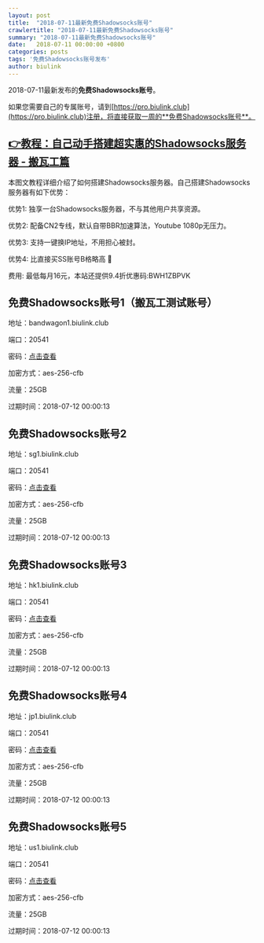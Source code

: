 ```yaml
---
layout: post
title:  "2018-07-11最新免费Shadowsocks账号"
crawlertitle: "2018-07-11最新免费Shadowsocks账号"
summary: "2018-07-11最新免费Shadowsocks账号"
date:   2018-07-11 00:00:00 +0800
categories: posts
tags: '免费Shadowsocks账号发布'
author: biulink
---
```


2018-07-11最新发布的**免费Shadowsocks账号**。

如果您需要自己的专属账号，请到[https://pro.biulink.club](https://pro.biulink.club)注册，将直接获取一周的**免费Shadowsocks账号**。

## [👉教程：自己动手搭建超实惠的Shadowsocks服务器 - 搬瓦工篇](https://github.com/Biulink/ShadowsocksTutorials/blob/master/%E6%95%99%E6%82%A8%E8%87%AA%E5%B7%B1%E5%8A%A8%E6%89%8B%E6%90%AD%E5%BB%BA%E8%B6%85%E5%AE%9E%E6%83%A0%E7%9A%84Shadowsocks%E6%9C%8D%E5%8A%A1%E5%99%A8%20-%20%E6%90%AC%E7%93%A6%E5%B7%A5%E7%AF%87.md)
  
  本图文教程详细介绍了如何搭建Shadowsocks服务器。自己搭建Shadowsocks服务器有如下优势：

  优势1: 独享一台Shadowsocks服务器，不与其他用户共享资源。

  优势2: 配备CN2专线，默认自带BBR加速算法，Youtube 1080p无压力。

  优势3: 支持一键换IP地址，不用担心被封。

  优势4: 比直接买SS账号B格略高 🙂

  费用: 最低每月16元，本站还提供9.4折优惠码:BWH1ZBPVK  
## 免费Shadowsocks账号1（搬瓦工测试账号）

地址：bandwagon1.biulink.club

端口：20541

密码：[点击查看](https://github.com/Biulink/ShadowsocksTutorials/blob/master/publish/2018-07-11%E6%9C%80%E6%96%B0%E5%85%8D%E8%B4%B9Shadowsocks%E8%B4%A6%E5%8F%B7.md)

加密方式：aes-256-cfb

流量：25GB

过期时间：2018-07-12 00:00:13

## 免费Shadowsocks账号2

地址：sg1.biulink.club

端口：20541

密码：[点击查看](https://github.com/Biulink/ShadowsocksTutorials/blob/master/publish/2018-07-11%E6%9C%80%E6%96%B0%E5%85%8D%E8%B4%B9Shadowsocks%E8%B4%A6%E5%8F%B7.md)

加密方式：aes-256-cfb

流量：25GB

过期时间：2018-07-12 00:00:13

## 免费Shadowsocks账号3

地址：hk1.biulink.club

端口：20541

密码：[点击查看](https://github.com/Biulink/ShadowsocksTutorials/blob/master/publish/2018-07-11%E6%9C%80%E6%96%B0%E5%85%8D%E8%B4%B9Shadowsocks%E8%B4%A6%E5%8F%B7.md)

加密方式：aes-256-cfb

流量：25GB

过期时间：2018-07-12 00:00:13

## 免费Shadowsocks账号4

地址：jp1.biulink.club

端口：20541

密码：[点击查看](https://github.com/Biulink/ShadowsocksTutorials/blob/master/publish/2018-07-11%E6%9C%80%E6%96%B0%E5%85%8D%E8%B4%B9Shadowsocks%E8%B4%A6%E5%8F%B7.md)

加密方式：aes-256-cfb

流量：25GB

过期时间：2018-07-12 00:00:13

## 免费Shadowsocks账号5

地址：us1.biulink.club

端口：20541

密码：[点击查看](https://github.com/Biulink/ShadowsocksTutorials/blob/master/publish/2018-07-11%E6%9C%80%E6%96%B0%E5%85%8D%E8%B4%B9Shadowsocks%E8%B4%A6%E5%8F%B7.md)

加密方式：aes-256-cfb

流量：25GB

过期时间：2018-07-12 00:00:13

